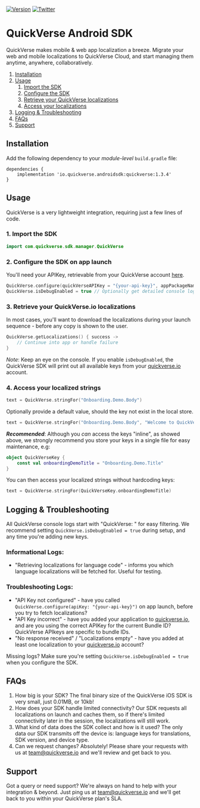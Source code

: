 [![Version](https://img.shields.io/maven-central/v/io.quickverse.androidsdk/quickverse)](https://central.sonatype.com/artifact/io.quickverse.androidsdk/quickverse/)
[![Twitter](https://img.shields.io/twitter/follow/quickverse_io?style=social)](https://twitter.com/quickverse.io)

# QuickVerse Android SDK

QuickVerse makes mobile & web app localization a breeze. Migrate your web and mobile localizations to QuickVerse Cloud, and start managing them anytime, anywhere, collaboratively.

1. [Installation](#installation)
2. [Usage](#usage)
    1. [Import the SDK](#1-import-the-sdk)
    2. [Configure the SDK](#2-configure-the-sdk-on-app-launch)
    3. [Retrieve your QuickVerse localizations](#3-retrieve-your-quickverseio-localizations)
    4. [Access your localizations](#4-access-your-localized-strings)
3. [Logging & Troubleshooting](#Logging-&-Troubleshooting)
5. [FAQs](#faqs)
6. [Support](#support)

## Installation

Add the following dependency to your _module-level_ `build.gradle` file:

```
dependencies {
    implementation 'io.quickverse.androidsdk:quickverse:1.3.4'
}
```

## Usage

QuickVerse is a very lightweight integration, requiring just a few lines of code.

### 1. Import the SDK

```kotlin
import com.quickverse.sdk.manager.QuickVerse
```

### 2. Configure the SDK on app launch

You'll need your APIKey, retrievable from your QuickVerse account [here](https://quickverse.io/project/default/applications).
```kotlin
QuickVerse.configure(quickVerseAPIKey = "{your-api-key}", appPackageName = "{your-package-name}")
QuickVerse.isDebugEnabled = true // Optionally get detailed console logs
```

### 3. Retrieve your QuickVerse.io localizations

In most cases, you'll want to download the localizations during your launch sequence - before any copy is shown to the user.

```kotlin
QuickVerse.getLocalizations() { success ->
    // Continue into app or handle failure         
}
```
_Note_: Keep an eye on the console. If you enable `isDebugEnabled`, the QuickVerse SDK will print out all available keys from your [quickverse.io](https://quickverse.io/project/default/localisations) account.

### 4. Access your localized strings

```kotlin
text = QuickVerse.stringFor("Onboarding.Demo.Body")
```

Optionally provide a default value, should the key not exist in the local store.
```kotlin
text = QuickVerse.stringFor("Onboarding.Demo.Body", "Welcome to QuickVerse")
```

**_Recommended_**: Although you _can_ access the keys "inline", as showed above, we strongly recommend you store your keys in a single file for easy maintenance, e.g:
```kotlin
object QuickVerseKey {
    const val onboardingDemoTitle = "Onboarding.Demo.Title"
}
```

You can then access your localized strings without hardcoding keys:
```kotlin
text = QuickVerse.stringFor(QuickVerseKey.onboardingDemoTitle)
```

## Logging & Troubleshooting

All QuickVerse console logs start with "QuickVerse: " for easy filtering. We recommend setting `QuickVerse.isDebugEnabled = true` during setup, and any time you're adding new keys.

### Informational Logs:
- "Retrieving localizations for language code" - informs you which language localizations will be fetched for. Useful for testing.

### Troubleshooting Logs:
- "API Key not configured" - have you called `QuickVerse.configure(apiKey: "{your-api-key}")` on app launch, before you try to fetch localizations?
- "API Key incorrect" - have you added your application to [quickverse.io](https://quickverse.io/project/default/applications), and are you using the correct APIKey for the current Bundle ID? QuickVerse APIkeys are specific to bundle IDs.
- "No response received" / "Localizations empty" - have you added at least one localization to your [quickverse.io](https://quickverse.io/project/default/localisations) account?

Missing logs? Make sure you're setting `QuickVerse.isDebugEnabled = true` when you configure the SDK.

## FAQs

1. How big is your SDK? The final binary size of the QuickVerse iOS SDK is very small, just 0.01MB, or 10kb!
2. How does your SDK handle limited connectivity? Our SDK requests all localizations on launch and caches them, so if there's limited connectivity later in the session, the localizations will still work.
3. What kind of data does the SDK collect and how is it used? The only data our SDK transmits off the device is: language keys for translations, SDK version, and device type.
4. Can we request changes? Absolutely! Please share your requests with us at team@quickverse.io and we'll review and get back to you.

## Support

Got a query or need support? We're always on hand to help with your integration & beyond. Just ping us at team@quickverse.io and we'll get back to you within your QuickVerse plan's SLA.
